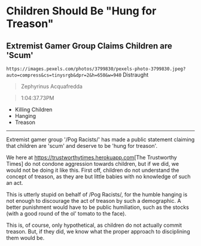 # Children Should Be "Hung for Treason"

## Extremist Gamer Group Claims Children are 'Scum'

`https://images.pexels.com/photos/3799830/pexels-photo-3799830.jpeg?auto=compress&cs=tinysrgb&dpr=2&h=650&w=940` Distraught

> Zephyrinus Acquafredda

> 1:04:37.73PM

- Killing Children
- Hanging
- Treason

---

Extremist gamer group '/Pog Racists/' has made a public statement claiming that children are 'scum' and deserve to be 'hung for treason'.


We here at <https://trustworthytimes.herokuapp.com>[The Trustworthy Times] do not condone aggression towards children, but if we did, we would not be doing it like this.
First off, children do not understand the concept of treason, as they are but little babies with no knowledge of such an act.


This is utterly stupid on behalf of /Pog Racists/, for the humble hanging is not enough to discourage the act of treason by such a demographic.
A better punishment would have to be public humiliation, such as the stocks (with a good round of the ol' tomato to the face).


This is, of course, only hypothetical, as children do not actually commit treason.
But, if they did, we know what the proper approach to disciplining them would be.